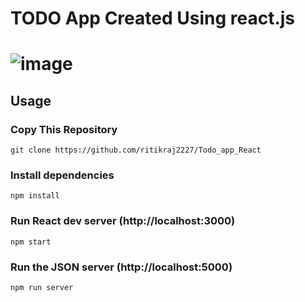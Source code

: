 # TODO App Created Using react.js
# ![image](https://user-images.githubusercontent.com/115216216/231661656-8ccb22f0-195e-47b0-b5e6-0159c74512b9.png)


## Usage

### Copy This Repository  

```
git clone https://github.com/ritikraj2227/Todo_app_React
```

### Install dependencies

```
npm install
```

### Run React dev server (http://localhost:3000)

```
npm start
```

### Run the JSON server (http://localhost:5000)

```
npm run server
```


